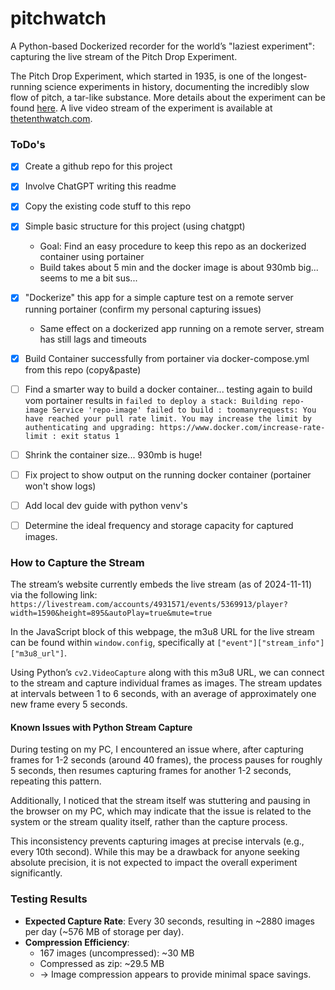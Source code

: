 # pitchwatch
A Python-based Dockerized recorder for the world’s "laziest experiment": capturing the live stream of the Pitch Drop Experiment.

The Pitch Drop Experiment, which started in 1935, is one of the longest-running science experiments in history, documenting the incredibly slow flow of pitch, a tar-like substance. More details about the experiment can be found [here](https://en.wikipedia.org/wiki/Pitch_drop_experiment). A live video stream of the experiment is available at [thetenthwatch.com](http://thetenthwatch.com/).

### ToDo's
* [x] Create a github repo for this project
* [x] Involve ChatGPT writing this readme 
* [x] Copy the existing code stuff to this repo
* [x] Simple basic structure for this project (using chatgpt)
    * Goal: Find an easy procedure to keep this repo as an dockerized container using portainer 
    * Build takes about 5 min and the docker image is about 930mb big... seems to me a bit sus...

* [x] "Dockerize" this app for a simple capture test on a remote server running portainer (confirm my personal capturing issues)
    * Same effect on a dockerized app running on a remote server, stream has still lags and timeouts
* [x] Build Container successfully from portainer via docker-compose.yml from this repo (copy&paste)
* [ ] Find a smarter way to build a docker container... testing again to build vom portainer results in
        `failed to deploy a stack: Building repo-image Service 'repo-image' failed to build : toomanyrequests: You have reached your pull rate limit. You may increase the limit by authenticating and upgrading: https://www.docker.com/increase-rate-limit : exit status 1`
* [ ] Shrink the container size... 930mb is huge!
* [ ] Fix project to show output on the running docker container (portainer won't show logs)
* [ ] Add local dev guide with python venv's
* [ ] Determine the ideal frequency and storage capacity for captured images.

### How to Capture the Stream
The stream’s website currently embeds the live stream (as of 2024-11-11) via the following link:
`https://livestream.com/accounts/4931571/events/5369913/player?width=1590&height=895&autoPlay=true&mute=true`

In the JavaScript block of this webpage, the m3u8 URL for the live stream can be found within `window.config`, specifically at `["event"]["stream_info"]["m3u8_url"]`.

Using Python’s `cv2.VideoCapture` along with this m3u8 URL, we can connect to the stream and capture individual frames as images. The stream updates at intervals between 1 to 6 seconds, with an average of approximately one new frame every 5 seconds.

#### Known Issues with Python Stream Capture
During testing on my PC, I encountered an issue where, after capturing frames for 1-2 seconds (around 40 frames), the process pauses for roughly 5 seconds, then resumes capturing frames for another 1-2 seconds, repeating this pattern.

Additionally, I noticed that the stream itself was stuttering and pausing in the browser on my PC, which may indicate that the issue is related to the system or the stream quality itself, rather than the capture process.

This inconsistency prevents capturing images at precise intervals (e.g., every 10th second). While this may be a drawback for anyone seeking absolute precision, it is not expected to impact the overall experiment significantly.

### Testing Results
* **Expected Capture Rate**: Every 30 seconds, resulting in ~2880 images per day (~576 MB of storage per day).
* **Compression Efficiency**:
    - 167 images (uncompressed): ~30 MB
    - Compressed as zip: ~29.5 MB  
    - → Image compression appears to provide minimal space savings.